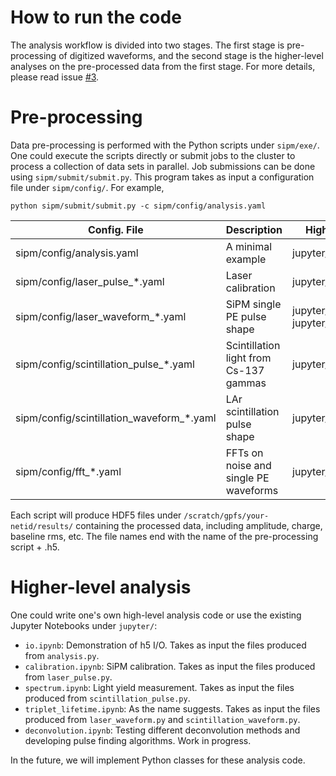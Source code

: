 # How to run the code

The analysis workflow is divided into two stages. The first stage is pre-processing of digitized waveforms, and the second stage is the higher-level analyses on the pre-processed data from the first stage. For more details, please read issue [#3](https://github.com/darkside-princeton/sipm-analysis/issues/3).

# Pre-processing

Data pre-processing is performed with the Python scripts under ``sipm/exe/``. One could execute the scripts directly or submit jobs to the cluster to process a collection of data sets in parallel. Job submissions can be done using ``sipm/submit/submit.py``. This program takes as input a configuration file under ``sipm/config/``. For example,

```
python sipm/submit/submit.py -c sipm/config/analysis.yaml
```

| Config. File | Description | Higher-level analysis | Pre-processing |
| ------------ | ----------- | --------------------- | -------------- |
| sipm/config/analysis.yaml | A minimal example | jupyter/io.ipynb | sipm/exe/analysis.py |
| sipm/config/laser_pulse_*.yaml | Laser calibration | jupyter/calibration.ipynb | sipm/exe/laser_pulse.py |
| sipm/config/laser_waveform_*.yaml | SiPM single PE pulse shape | jupyter/triplet_lifetime.ipynb jupyter/deconvolution.ipynb | sipm/exe/laser_waveform.py |
| sipm/config/scintillation_pulse_*.yaml | Scintillation light from Cs-137 gammas | jupyter/spectrum.ipynb | sipm/exe/scintillation_pulse.py |
| sipm/config/scintillation_waveform_*.yaml | LAr scintillation pulse shape | jupyter/triplet_lifetime.ipynb | sipm/exe/scintillation_waveform.py |
| sipm/config/fft_*.yaml | FFTs on noise and single PE waveforms | jupyter/deconvolution.ipynb | sipm/exe/fft.py

Each script will produce HDF5 files under ``/scratch/gpfs/your-netid/results/`` containing the processed data, including amplitude, charge, baseline rms, etc.
The file names end with the name of the pre-processing script + .h5.

# Higher-level analysis

One could write one's own high-level analysis code or use the existing Jupyter Notebooks under ``jupyter/``:
- ``io.ipynb``: Demonstration of h5 I/O. Takes as input the files produced from ``analysis.py``.
- ``calibration.ipynb``: SiPM calibration. Takes as input the files produced from ``laser_pulse.py``.
- ``spectrum.ipynb``: Light yield measurement. Takes as input the files produced from ``scintillation_pulse.py``.
- ``triplet_lifetime.ipynb``: As the name suggests. Takes as input the files produced from ``laser_waveform.py`` and ``scintillation_waveform.py``.
- ``deconvolution.ipynb``: Testing different deconvolution methods and developing pulse finding algorithms. Work in progress.

In the future, we will implement Python classes for these analysis code.
